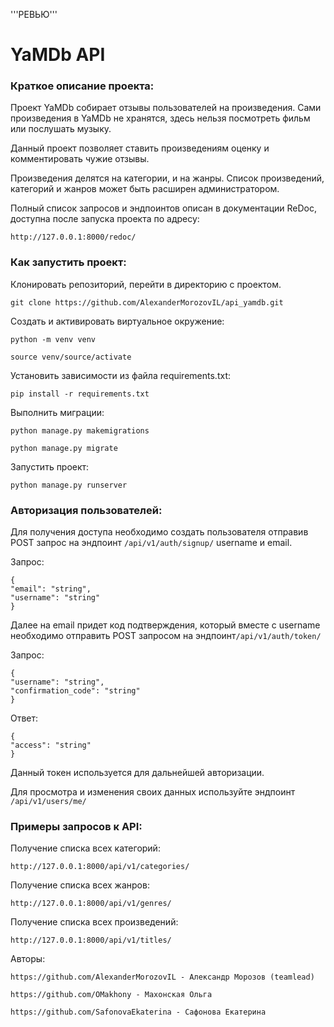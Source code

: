 '''РЕВЬЮ'''
# YaMDb API

### Краткое описание проекта:

Проект YaMDb собирает отзывы пользователей на произведения. Сами произведения в YaMDb не хранятся, здесь нельзя посмотреть фильм или послушать музыку.

Данный проект позволяет ставить произведениям оценку и комментировать чужие отзывы.

Произведения делятся на категории, и на жанры. Список произведений, категорий и жанров может быть расширен администратором.

Полный список запросов и эндпоинтов описан в документации ReDoc, доступна после запуска проекта по адресу:
```
http://127.0.0.1:8000/redoc/
```

### Как запустить проект:
Клонировать репозиторий, перейти в директорию с проектом.

```
git clone https://github.com/AlexanderMorozovIL/api_yamdb.git
```

Cоздать и активировать виртуальное окружение:

```
python -m venv venv
```

```
source venv/source/activate
```

Установить зависимости из файла requirements.txt:

```
pip install -r requirements.txt
```

Выполнить миграции:

```
python manage.py makemigrations
```
```
python manage.py migrate
```

Запустить проект:

```
python manage.py runserver
```

### Авторизация пользователей:
Для получения доступа необходимо создать пользователя отправив POST запрос на эндпоинт ```/api/v1/auth/signup/``` username и email.

Запрос:
```
{
"email": "string",
"username": "string"
}
```
Далее на email придет код подтверждения, который вместе с username необходимо отправить POST запросом на эндпоинт```/api/v1/auth/token/```

Запрос:
```
{
"username": "string",
"confirmation_code": "string"
}
```
Ответ:
```
{
"access": "string"
}
```
Данный токен используется для дальнейшей авторизации.

Для просмотра и изменения своих данных используйте эндпоинт ```/api/v1/users/me/```

### Примеры запросов к API:

Получение списка всех категорий:

```
http://127.0.0.1:8000/api/v1/categories/
```
Получение списка всех жанров:

```
http://127.0.0.1:8000/api/v1/genres/
```

Получение списка всех произведений:

```
http://127.0.0.1:8000/api/v1/titles/
```


Авторы:
```
https://github.com/AlexanderMorozovIL - Александр Морозов (teamlead)
```
```
https://github.com/OMakhony - Махонская Ольга
```
```
https://github.com/SafonovaEkaterina - Сафонова Екатерина
```
